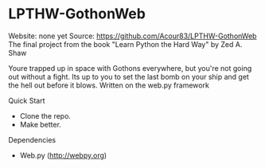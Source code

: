 LPTHW-GothonWeb
===============

Website: none yet
Source: https://github.com/Acour83/LPTHW-GothonWeb
The final project from the book "Learn Python the Hard Way" by Zed A. Shaw

Youre trapped up in space with Gothons everywhere, but you're not going out without a fight. Its up to you to set the last bomb on your ship and get the hell out before it blows.
Written on the web.py framework

Quick Start
- Clone the repo.
- Make better.

Dependencies
- Web.py (http://webpy.org)